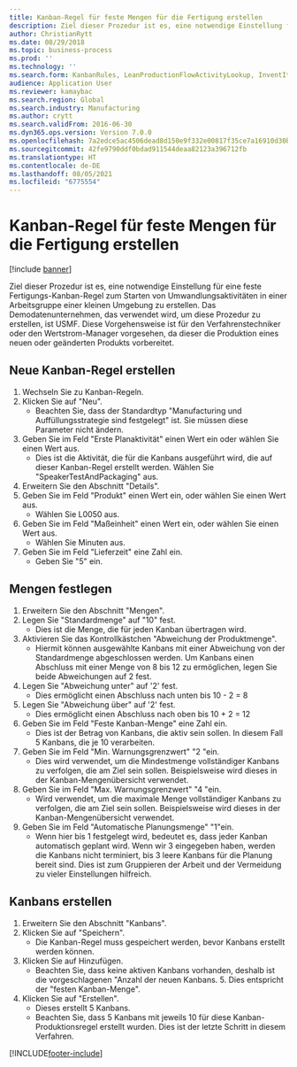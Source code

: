 ```yaml
---
title: Kanban-Regel für feste Mengen für die Fertigung erstellen
description: Ziel dieser Prozedur ist es, eine notwendige Einstellung für eine feste Fertigungs-Kanban-Regel zum Starten von Umwandlungsaktivitäten in einer Arbeitsgruppe einer kleinen Umgebung zu erstellen.
author: ChristianRytt
ms.date: 08/29/2018
ms.topic: business-process
ms.prod: ''
ms.technology: ''
ms.search.form: KanbanRules, LeanProductionFlowActivityLookup, InventItemIdLookupSimple, UnitOfMeasureLookup, KanbanCreate
audience: Application User
ms.reviewer: kamaybac
ms.search.region: Global
ms.search.industry: Manufacturing
ms.author: crytt
ms.search.validFrom: 2016-06-30
ms.dyn365.ops.version: Version 7.0.0
ms.openlocfilehash: 7a2edce5ac4506dead8d150e9f332e00817f35ce7a16910d30b9c77203518b07
ms.sourcegitcommit: 42fe9790ddf0bdad911544deaa82123a396712fb
ms.translationtype: HT
ms.contentlocale: de-DE
ms.lasthandoff: 08/05/2021
ms.locfileid: "6775554"
---
```

# <a name="create-a-fixed-quantity-kanban-rule-for-manufacturing"></a>Kanban-Regel für feste Mengen für die Fertigung erstellen

[!include [banner](../../includes/banner.md)]

Ziel dieser Prozedur ist es, eine notwendige Einstellung für eine feste Fertigungs-Kanban-Regel zum Starten von Umwandlungsaktivitäten in einer Arbeitsgruppe einer kleinen Umgebung zu erstellen. Das Demodatenunternehmen, das verwendet wird, um diese Prozedur zu erstellen, ist USMF. Diese Vorgehensweise ist für den Verfahrenstechniker oder den Wertstrom-Manager vorgesehen, da dieser die Produktion eines neuen oder geänderten Produkts vorbereitet.


## <a name="create-new-kanban-rule"></a>Neue Kanban-Regel erstellen
1. Wechseln Sie zu Kanban-Regeln.
2. Klicken Sie auf "Neu".
    * Beachten Sie, dass der Standardtyp "Manufacturing und Auffüllungsstrategie sind festgelegt" ist. Sie müssen diese Parameter nicht ändern.  
3. Geben Sie im Feld "Erste Planaktivität" einen Wert ein oder wählen Sie einen Wert aus.
    * Dies ist die Aktivität, die für die Kanbans ausgeführt wird, die auf dieser Kanban-Regel erstellt werden.  Wählen Sie "SpeakerTestAndPackaging" aus.  
4. Erweitern Sie den Abschnitt "Details".
5. Geben Sie im Feld "Produkt" einen Wert ein, oder wählen Sie einen Wert aus.
    * Wählen Sie L0050 aus.  
6. Geben Sie im Feld "Maßeinheit" einen Wert ein, oder wählen Sie einen Wert aus.
    * Wählen Sie Minuten aus.  
7. Geben Sie im Feld "Lieferzeit" eine Zahl ein.
    * Geben Sie "5" ein.  

## <a name="set-quantities"></a>Mengen festlegen
1. Erweitern Sie den Abschnitt "Mengen".
2. Legen Sie "Standardmenge" auf "10" fest.
    * Dies ist die Menge, die für jeden Kanban übertragen wird.  
3. Aktivieren Sie das Kontrollkästchen "Abweichung der Produktmenge".
    * Hiermit können ausgewählte Kanbans mit einer Abweichung von der Standardmenge abgeschlossen werden.  Um Kanbans einen Abschluss mit einer Menge von 8 bis 12 zu ermöglichen, legen Sie beide Abweichungen auf 2 fest.  
4. Legen Sie "Abweichung unter" auf '2' fest.
    * Dies ermöglicht einen Abschluss nach unten bis 10 - 2 = 8  
5. Legen Sie "Abweichung über" auf '2' fest.
    * Dies ermöglicht einen Abschluss nach oben bis 10 + 2 = 12  
6. Geben Sie im Feld "Feste Kanban-Menge" eine Zahl ein.
    * Dies ist der Betrag von Kanbans, die aktiv sein sollen. In diesem Fall 5 Kanbans, die je 10 verarbeiten.  
7. Geben Sie im Feld "Min. Warnungsgrenzwert" "2 "ein.
    * Dies wird verwendet, um die Mindestmenge vollständiger Kanbans zu verfolgen, die am Ziel sein sollen. Beispielsweise wird dieses in der Kanban-Mengenübersicht verwendet.  
8. Geben Sie im Feld "Max. Warnungsgrenzwert" "4 "ein.
    * Wird verwendet, um die maximale Menge vollständiger Kanbans zu verfolgen, die am Ziel sein sollen. Beispielsweise wird dieses in der Kanban-Mengenübersicht verwendet.  
9. Geben Sie im Feld "Automatische Planungsmenge" "1"ein.
    * Wenn hier bis 1 festgelegt wird, bedeutet es, dass jeder Kanban automatisch geplant wird.   Wenn wir 3 eingegeben haben, werden die Kanbans nicht terminiert, bis 3 leere Kanbans für die Planung bereit sind. Dies ist zum Gruppieren der Arbeit und der Vermeidung zu vieler Einstellungen hilfreich.  

## <a name="create-kanbans"></a>Kanbans erstellen
1. Erweitern Sie den Abschnitt "Kanbans".
2. Klicken Sie auf "Speichern".
    * Die Kanban-Regel muss gespeichert werden, bevor Kanbans erstellt werden können.  
3. Klicken Sie auf Hinzufügen.
    * Beachten Sie, dass keine aktiven Kanbans vorhanden, deshalb ist die vorgeschlagenen "Anzahl der neuen Kanbans. 5. Dies entspricht der "festen Kanban-Menge".  
4. Klicken Sie auf "Erstellen".
    * Dieses erstellt 5 Kanbans.  
    * Beachten Sie, dass 5 Kanbans mit jeweils 10 für diese Kanban-Produktionsregel erstellt wurden. Dies ist der letzte Schritt in diesem Verfahren.  



[!INCLUDE[footer-include](../../../includes/footer-banner.md)]